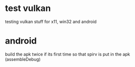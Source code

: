 # test vulkan
testing vulkan stuff for x11, win32 and android

# android
build the apk twice if its first time so that spirv is put in the apk (assembleDebug)
